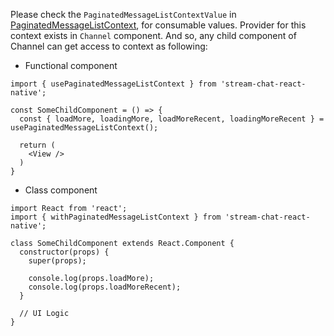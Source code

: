 Please check the `PaginatedMessageListContextValue` in [PaginatedMessageListContext](https://github.com/GetStream/stream-chat-react-native/blob/main/package/src/contexts/paginatedMessageListContext/PaginatedMessageListContext.tsx), for consumable values.
Provider for this context exists in `Channel` component. And so, any child component of Channel
can get access to context as following:

- Functional component

```tsx static
import { usePaginatedMessageListContext } from 'stream-chat-react-native';

const SomeChildComponent = () => {
  const { loadMore, loadingMore, loadMoreRecent, loadingMoreRecent } = usePaginatedMessageListContext();

  return (
    <View />
  )
}
```

- Class component

```tsx static
import React from 'react';
import { withPaginatedMessageListContext } from 'stream-chat-react-native';

class SomeChildComponent extends React.Component {
  constructor(props) {
    super(props);

    console.log(props.loadMore);
    console.log(props.loadMoreRecent);
  }

  // UI Logic
}
